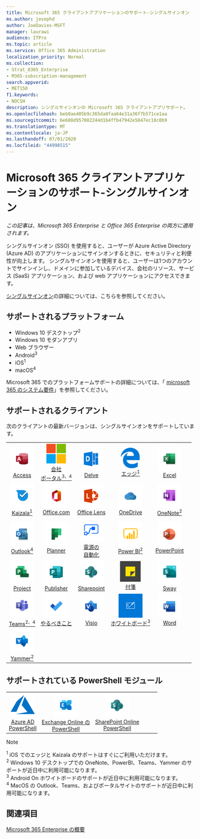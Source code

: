 ```yaml
---
title: Microsoft 365 クライアントアプリケーションのサポート-シングルサインオン
ms.author: josephd
author: JoeDavies-MSFT
manager: laurawi
audience: ITPro
ms.topic: article
ms.service: Office 365 Administration
localization_priority: Normal
ms.collection:
- Strat_O365_Enterprise
- M365-subscription-management
search.appverid:
- MET150
f1.keywords:
- NOCSH
description: シングルサインオンの Microsoft 365 クライアントアプリサポート。
ms.openlocfilehash: beb0ae405b9c365da0faa64e31a36f7b571ce1aa
ms.sourcegitcommit: 6e608d957082244d1b4ffb47942e5847ec18c0b9
ms.translationtype: MT
ms.contentlocale: ja-JP
ms.lasthandoff: 07/01/2020
ms.locfileid: "44998515"
---
```

# <a name="microsoft-365-client-app-support--single-sign-on"></a>Microsoft 365 クライアントアプリケーションのサポート-シングルサインオン

*この記事は、Microsoft 365 Enterprise と Office 365 Enterprise の両方に適用されます。*

シングルサインオン (SSO) を使用すると、ユーザーが Azure Active Directory (Azure AD) のアプリケーションにサインオンするときに、セキュリティと利便性が向上します。 シングルサインオンを使用すると、ユーザーは1つのアカウントでサインインし、ドメインに参加しているデバイス、会社のリソース、サービス (SaaS) アプリケーション、および web アプリケーションにアクセスできます。

[シングルサインオン](https://docs.microsoft.com/azure/active-directory/manage-apps/what-is-single-sign-on)の詳細については、こちらを参照してください。

## <a name="supported-platforms"></a>サポートされるプラットフォーム

 - Windows 10 デスクトップ<sup>2</sup>
 - Windows 10 モダンアプリ
 - Web ブラウザー
 - Android<sup>3</sup>
 - iOS<sup>1</sup>
 - macOS<sup>4</sup>

Microsoft 365 でのプラットフォームサポートの詳細については、「 [microsoft 365 のシステム要件](https://products.office.com/office-system-requirements)」を参照してください。

## <a name="supported-clients"></a>サポートされるクライアント

次のクライアントの最新バージョンは、シングルサインオンをサポートしています。

| | | | | | |
|:---:|:---:|:---:|:---:|:---:|:---:|
| ![Access アイコン](media/o365-access-64x64.png) <br> [Access](https://products.office.com/access) | ![会社のポータルのアイコン](media/o365-microsoft-64x64.png) <br> [会社 <br> ポータル<sup>3、4</sup>](https://docs.microsoft.com/intune-user-help/sign-in-to-the-company-portal) | ![Delve アイコン](media/o365-delve-64x64.png) <br> [Delve](https://products.office.com/business/intelligent-search) | ![エッジアイコン](media/o365-edge-64x64.png) <br> [エッジ<sup>1</sup>](https://www.microsoft.com/windows/microsoft-edge) | ![Excel アイコン](media/o365-excel-64x64.png) <br> [Excel](https://products.office.com/excel) 
| ![Kaizala アイコン](media/o365-kaizala-64x64.png) <br> [Kaizala<sup>1</sup>](https://products.office.com/en/business/microsoft-kaizala) | ![Office.com アイコン](media/o365-office-64x64.png) <br> [Office.com](https://www.office.com/) | ![レンズアイコン](media/o365-lens-64x64.png) <br> [Office Lens](https://www.microsoft.com/p/office-lens/9wzdncrfj3t8?activetab=pivot%3Aoverviewtab) | ![OneDrive for Business アイコン](media/o365-OneDrive-64x64.png) <br> [OneDrive](https://products.office.com/onedrive-for-business/online-cloud-storage) | ![OneNote アイコン](media/o365-OneNote-64x64.png) <br> [OneNote<sup>2</sup>](https://products.office.com/onenote) 
| ![Outlook アイコン](media/o365-outlook-64x64.png) <br> [Outlook<sup>4</sup>](https://products.office.com/outlook) | ![Planner アイコン](media/o365-planner-64x64.png) <br> [Planner](https://products.office.com/business/task-management-software) | ![電源の自動化アイコン](media/o365-flow-64x64.png) <br> [電源の <br> 自動化](https://flow.microsoft.com) | ![PowerBI アイコン](media/o365-powerbi-64x64.png) <br> [Power BI<sup>2</sup>](https://powerbi.microsoft.com)| ![PowerPoint アイコン](media/o365-powerpoint-64x64.png) <br> [PowerPoint](https://products.office.com/powerpoint) 
| ![Project アイコン](media/o365-project-64x64.png) <br> [Project](https://products.office.com/project) | ![Publisher アイコン](media/o365-publisher-64x64.png) <br> [Publisher](https://products.office.com/publisher) | ![SharePoint アイコン](media/o365-sharepoint-64x64.png) <br> [Sharepoint](https://products.office.com/sharepoint) | ![付箋アイコン](media/o365-stickynotes-64x64.png) <br> [付箋](https://www.microsoft.com/p/microsoft-sticky-notes/9nblggh4qghw)  | ![Sway アイコン](media/o365-sway-64x64.png) <br> [Sway](https://sway.com) 
| ![Teams アイコン](media/o365-teams-64x64.png) <br> [Teams<sup>2、4</sup>](https://products.office.com/microsoft-teams/group-chat-software) | ![To Do アイコン](media/o365-todo-64x64.png) <br> [やるべきこと](https://todo.microsoft.com) | ![Visio アイコン](media/o365-visio-64x64.png) <br> [Visio](https://products.office.com/visio/flowchart-software) | ![Whiteboard アイコン](media/o365-whiteboard-64x64.png) <br> [ホワイトボード<sup>3</sup>](https://whiteboard.microsoft.com/) | ![Word アイコン](media/o365-word-64x64.png) <br> [Word](https://products.office.com/word) 
| ![Yammer アイコン](media/o365-yammer-64x64.png) <br> [Yammer<sup>2</sup>](https://products.office.com/yammer/yammer-overview) |

## <a name="supported-powershell-modules"></a>サポートされている PowerShell モジュール

| | | | | | |
|:---:|:---:|:---:|:---:|:---:|:---:|
| ![Azure アイコン](media/o365-azure-64x64.png) <br> [Azure AD <br> PowerShell](https://docs.microsoft.com/powershell/azure/active-directory/overview?view=azureadps-2.0) | ![Exchange アイコン](media/o365-exchange-64x64.png) <br> [Exchange Online の <br> PowerShell](https://docs.microsoft.com/powershell/exchange/exchange-online/exchange-online-powershell?view=exchange-ps) | ![SharePoint アイコン](media/o365-sharepoint-64x64.png) <br> [SharePoint Online <br> PowerShell](https://docs.microsoft.com/powershell/sharepoint/sharepoint-online/connect-sharepoint-online)

> [!NOTE]
> <sup>1</sup> iOS でのエッジと Kaizala のサポートはすぐにご利用いただけます。 <br>
> <sup>2</sup> Windows 10 デスクトップでの OneNote、PowerBI、Teams、Yammer のサポートが近日中に利用可能になります。 <br>
> <sup>3</sup> Android On ホワイトボードのサポートが近日中に利用可能になります。 <br>
> <sup>4</sup> MacOS の Outlook、Teams、およびポータルサイトのサポートが近日中に利用可能になります。 <br>

## <a name="see-also"></a>関連項目

[Microsoft 365 Enterprise の概要](https://docs.microsoft.com/microsoft-365/enterprise/microsoft-365-overview)
